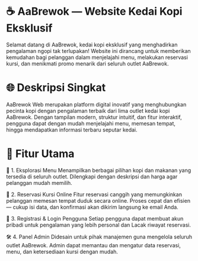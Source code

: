 # ☕ AaBrewok — Website Kedai Kopi Eksklusif
Selamat datang di AaBrewok, kedai kopi eksklusif yang menghadirkan pengalaman ngopi tak terlupakan!
Website ini dirancang untuk memberikan kemudahan bagi pelanggan dalam menjelajahi menu, melakukan reservasi kursi, dan menikmati promo menarik dari seluruh outlet AaBrewok.

# 🌐 Deskripsi Singkat
AaBrewok Web merupakan platform digital inovatif yang menghubungkan pecinta kopi dengan pengalaman terbaik dari lima outlet kedai kopi AaBrewok.
Dengan tampilan modern, struktur intuitif, dan fitur interaktif, pengguna dapat dengan mudah menjelajahi menu, memesan tempat, hingga mendapatkan informasi terbaru seputar kedai.

# 🚀 Fitur Utama
🧾 1. Eksplorasi Menu
Menampilkan berbagai pilihan kopi dan makanan yang tersedia di seluruh outlet.
Dilengkapi dengan deskripsi dan harga agar pelanggan mudah memilih.

📅 2. Reservasi Kursi Online
Fitur reservasi canggih yang memungkinkan pelanggan memesan tempat duduk secara online.
Proses cepat dan efisien — cukup isi data, dan konfirmasi akan dikirim langsung ke email Anda.

🔐 3. Registrasi & Login Pengguna
Setiap pengguna dapat membuat akun pribadi untuk pengalaman yang lebih personal dan Lacak riwayat reservasi.

🛠️ 4. Panel Admin
Didesain untuk pihak manajemen guna mengelola seluruh outlet AaBrewok.
Admin dapat memantau dan mengatur data reservasi, menu, dan ketersediaan kursi dengan mudah.
